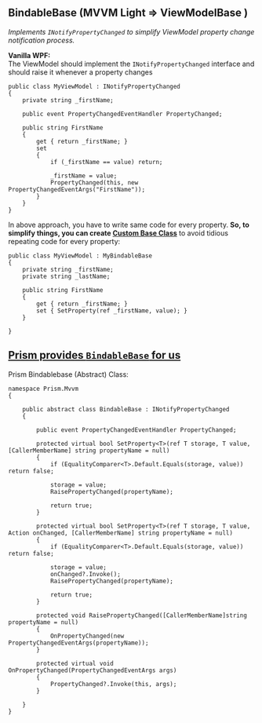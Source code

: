 ## BindableBase (MVVM Light => ViewModelBase )
*Implements `INotifyPropertyChanged` to simplify ViewModel property change notification process.*

**Vanilla WPF:**    
The ViewModel should implement the `INotifyPropertyChanged` interface and should raise it whenever a property changes
```
public class MyViewModel : INotifyPropertyChanged
{
    private string _firstName;

    public event PropertyChangedEventHandler PropertyChanged;

    public string FirstName
    {
        get { return _firstName; }
        set
        {
            if (_firstName == value) return;

            _firstName = value;
            PropertyChanged(this, new PropertyChangedEventArgs("FirstName"));
        }
    }
}

```
In above approach, you have to write same code for every property. **So, to simplify things, you can create [Custom Base Class](https://www.danrigby.com/2012/04/01/inotifypropertychanged-the-net-4-5-way-revisited/)** to avoid tidious repeating code for every property:
```
public class MyViewModel : MyBindableBase
{
    private string _firstName;
    private string _lastName;

    public string FirstName
    {
        get { return _firstName; }
        set { SetProperty(ref _firstName, value); }
    }

}
```
## [Prism provides `BindableBase` for us](https://github.com/PrismLibrary/Prism/blob/master/Source/Prism/Mvvm/BindableBase.cs)
Prism Bindablebase (Abstract) Class:
```
namespace Prism.Mvvm
{

    public abstract class BindableBase : INotifyPropertyChanged
    {

        public event PropertyChangedEventHandler PropertyChanged;

		protected virtual bool SetProperty<T>(ref T storage, T value, [CallerMemberName] string propertyName = null)
		{
			if (EqualityComparer<T>.Default.Equals(storage, value)) return false;

			storage = value;
			RaisePropertyChanged(propertyName);

			return true;
		}

		protected virtual bool SetProperty<T>(ref T storage, T value, Action onChanged, [CallerMemberName] string propertyName = null)
		{
			if (EqualityComparer<T>.Default.Equals(storage, value)) return false;

			storage = value;
			onChanged?.Invoke();
			RaisePropertyChanged(propertyName);

			return true;
		}

		protected void RaisePropertyChanged([CallerMemberName]string propertyName = null)
		{
            OnPropertyChanged(new PropertyChangedEventArgs(propertyName));
        }

		protected virtual void OnPropertyChanged(PropertyChangedEventArgs args)
		{
			PropertyChanged?.Invoke(this, args);
		}

    }
}
```
